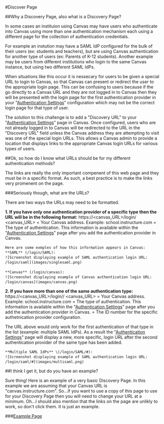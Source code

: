 #Discover Page

##Why a Discovery Page, also what is a Discovery Page?

In some cases an instituion using Canvas may have users who authenticate into Canvas using more than one authentication mechanism each using a different page for the collection of authentication credentials.

For example an instution may have a SAML IdP configured for the bulk of their users (ex: students and teachers), but are using Canvas authentication for another type of users (ex: Parents of K-12 students). Another example may be users from different institutions who login to the same Canvas instance, but using two different SAML IdPs. 

When situations like this occur it is nessecary for users to be given a special URL to login to Canvas, so that Canvas can present or redirect the user to the appropriate login page. This can be confusing to users because if the go directly to a Canvas URL and they are not logged in to Canvas then they will be presented with the login page for the first authentication provider in your "[Authentication Settings](https://community.canvaslms.com/docs/DOC-4284)" configuration which may not be the correct login page for that type of user.

The solution to this challenge is to add a "Discovery URL" to your "[Authentication Settings](https://community.canvaslms.com/docs/DOC-4284)" page in Canvas. Once configured, users who are not already logged in to Canvas will be redirected to the URL in the "Discovery URL" field unless the Canvas address they are attempting to visit was one of the special login URLs. This allows a Canvas admin to provide a location that displays links to the appropriate Canvas login URLs for various types of users.

##Ok, so how do I know what URLs should be for my different authentication methods?

The links are really the only important compenent of this web page and they must be in a specific format. As such, a best practice is to make the links very promenent on the page.

###Seriously though, what are the URLs?

There are two ways the URLs may need to be formatted. 

**1. If you have only one authentication provider of a specific type then the URL will be in the following format:**
  https://<canvas_URL>/login/<type>
   <canvas_URL> = Your Canvas address. Example: school.instructure.com
   <type> = The type of authentication. This information is available within the "[Authentication Settings](https://community.canvaslms.com/docs/DOC-4284)" page after you add the authentication provider in Canvas.
   
    Here are some exmples of how this information appears in Canvas:
    **SAML** (/login/SAML):
    ![Screenshot displaying example of SAML authentication login URL: /login/saml](images/singlesaml.png)
    
    **Canvas** (/login/canvas):
    ![Screenshot displaying example of Canvas authentication login URL: /login/canvas](images/canvas.png)
    
**2. If you have more than one of the same authentication type:** 
https://<canvas_URL>/login/<type>/<id>
   <canvas_URL> = Your Canvas address. Example: school.instructure.com
   <type> = The type of authentication. This information is available within the "[Authentication Settings](https://community.canvaslms.com/docs/DOC-4284)" page after you add the authentication provider in Canvas.
   <id> = The ID number for the specific authetnication provider configuration.
   
The URL above would only work for the first authentication of that type in the list (example: multiple SAML IdPs). As a result the "[Authentication Settings](https://community.canvaslms.com/docs/DOC-4284)" page will display a new, more specific, login URL after the second authentication provider of the same type has been added.

    **Multiple SAML IdPs** \(/login/SAML/#):
    ![Screenshot displaying example of SAML authentication login URL: /login/saml/#](images/multisaml.png)

##I think I get it, but do you have an example?


Sure thing! Here is an example of a very basic Discovery Page. In this example we are assuming that your Canvas URL is "canvas.instructure.com". So...if you want to use a copy of this page to use for your Discovery Page then you will need to change your URL at a minimum. Oh...I should also mention that the links on the page are unlikly to work, so don't click them. It is just an example.

###[Example Page](example/discovery.html)
